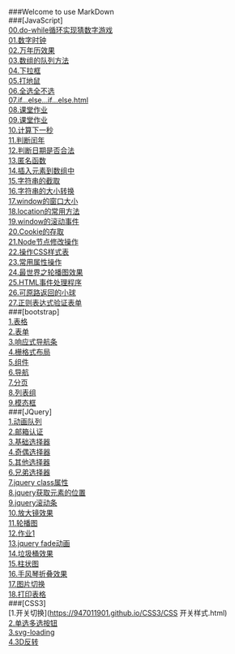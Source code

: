 ###Welcome to use MarkDown<br />
###[JavaScript]<br />
[00.do-while循环实现猜数字游戏](https://947011901.github.io/JavaScript/00-do-while循环实现猜数字游戏.html)<br />
[01.数字时钟](https://947011901.github.io/JavaScript/04-数字时钟.html)<br />
[02.万年历效果](https://947011901.github.io/JavaScript/05-万年历效果.html)<br />
[03.数组的队列方法](https://947011901.github.io/JavaScript/06-数组的队列方法.html)<br />
[04.下拉框](https://947011901.github.io/JavaScript/下拉框.html)<br />
[05.打地鼠](https://947011901.github.io/JavaScript/打地鼠.html)<br />
[06.全选全不选](https://947011901.github.io/JavaScript/全选全不选.html)<br />
[07.if...else...if...else.html](https://947011901.github.io/JavaScript/02-if...else...if...else.html)<br />
[08.课堂作业](https://947011901.github.io/JavaScript/05-课堂作业.html)<br />
[09.课堂作业](https://947011901.github.io/JavaScript/06-课堂作业2.html)<br />
[10.计算下一秒](https://947011901.github.io/JavaScript/计算下一秒.html)<br />
[11.判断闰年](https://947011901.github.io/JavaScript/判断闰年.html)<br />
[12.判断日期是否合法](https://947011901.github.io/JavaScript/判断日期是否合法.html)<br />
[13.匿名函数](https://947011901.github.io/JavaScript/05-匿名函数.html)<br />
[14.插入元素到数组中](https://947011901.github.io/JavaScript/插入元素到数组中.html)<br />
[15.字符串的截取](https://947011901.github.io/JavaScript/06-字符串的截取.html)<br />
[16.字符串的大小转换](https://947011901.github.io/JavaScript/07-字符串的大小写转换.html)<br />
[17.window的窗口大小](https://947011901.github.io/JavaScript/02-window的窗口大小.html)<br />
[18.location的常用方法](https://947011901.github.io/JavaScript/07-location的常用方法.html)<br />
[19.window的滚动事件](https://947011901.github.io/JavaScript/11-window的滚动事件.html)<br />
[20.Cookie的存取](https://947011901.github.io/JavaScript/12-Cookie的存取.html)<br />
[21.Node节点修改操作](https://947011901.github.io/JavaScript/07-Node节点--修改操作.html)<br />
[22.操作CSS样式表](https://947011901.github.io/JavaScript/02-操作CSS样式表.html)<br />
[23.常用属性操作](https://947011901.github.io/JavaScript/01-常用属性操作.html)<br />
[24.最世界之轮播图效果](https://947011901.github.io/JavaScript/04-最世界之轮播图效果/zuiWorld.html)<br />
[25.HTML事件处理程序](https://947011901.github.io/JavaScript/02-HTML事件处理程序.html)<br />
[26.可原路返回的小球](https://947011901.github.io/JavaScript/08-随手指移动的小球-可以原路返回.html)<br />
[27.正则表达式验证表单](https://947011901.github.io/JavaScript/06-正则表达式验证表单.html)<br />
###[bootstrap]<br />
[1.表格](https://947011901.github.io/bootstrap/3.表格.html)<br />
[2.表单](https://947011901.github.io/bootstrap/4.表单.html)<br />
[3.响应式导航条](https://947011901.github.io/bootstrap/3.响应式导航.html)<br />
[4.栅格式布局](https://947011901.github.io/bootstrap/1.栅格式布局.html)<br />
[5.组件](https://947011901.github.io/bootstrap/7.组件.html)<br />
[6.导航](https://947011901.github.io/bootstrap/8.导航.html)<br />
[7.分页](https://947011901.github.io/bootstrap/5.分页.html)<br />
[8.列表组](https://947011901.github.io/bootstrap/7.列表组.html)<br />
[9.模态框](https://947011901.github.io/bootstrap/11.模态框.html)<br />
###[JQuery]<br />
[1.动画队列](https://947011901.github.io/JQuery/1.动画队列.html)<br />
[2.邮箱认证](https://947011901.github.io/JQuery/2.邮箱认证.html)<br />
[3.基础选择器](https://947011901.github.io/JQuery/3-基础选择器.html)<br />
[4.奇偶选择器](https://947011901.github.io/JQuery/4.奇数偶数选择器.html)<br />
[5.其他选择器](https://947011901.github.io/JQuery/4-其他选择器.html)<br />
[6.兄弟选择器](https://947011901.github.io/JQuery/6.jquery兄弟选择器.html)<br />
[7.jquery class属性](https://947011901.github.io/JQuery/5.class属性.html)<br />
[8.jquery获取元素的位置](https://947011901.github.io/JQuery/6-jquery获取元素的位置.html)<br />
[9.jquery滚动条](https://947011901.github.io/JQuery/7-jquery滚动条.html)<br />
[10.放大镜效果](https://947011901.github.io/JQuery/8.放大镜效果.html)<br />
[11.轮播图](https://947011901.github.io/JQuery/9.轮播图.html)<br />
[12.作业1](https://947011901.github.io/JQuery/作业demo.html)<br />
[13.jquery fade动画](https://947011901.github.io/JQuery/8.fade动画.html)<br />
[14.垃圾桶效果](https://947011901.github.io/JQuery/垃圾桶效果.html)<br />
[15.柱状图](https://947011901.github.io/JQuery/1.柱状图.html)<br />
[16.手风琴折叠效果](https://947011901.github.io/JQuery/4.手风琴折叠效果.html)<br />
[17.图片切换](https://947011901.github.io/JQuery/5.图片切换.html)<br />
[18.打印表格](https://947011901.github.io/JQuery/2.jquery打印表格.html)<br />
###[CSS3]<br />
[1.开关切换](https://947011901.github.io/CSS3/CSS 开关样式.html)<br />
[2.单选多选按钮](https://947011901.github.io/CSS3/CSS3-pretty-radio-checkbox.html)<br />
[3.svg-loading](https://947011901.github.io/CSS3/02.svg-loading.html)<br />
[4.3D反转](https://947011901.github.io/CSS3/01.chart.html)<br />


